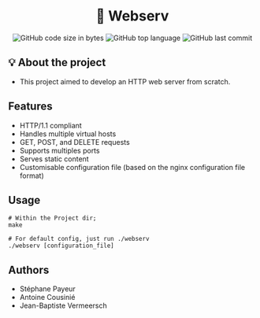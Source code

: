 <h1 align="center">
	🚀 Webserv
</h1>

<p align="center">
	<img alt="GitHub code size in bytes" src="https://img.shields.io/github/languages/code-size/JBVer/Webserv?color=lightblue" />
	<img alt="GitHub top language" src="https://img.shields.io/github/languages/top/JBVer/Webserv?color=blue" />
	<img alt="GitHub last commit" src="https://img.shields.io/github/last-commit/JBVer/Webserv?color=green" />
</p>

## 💡 About the project
* This project aimed to develop an HTTP web server from scratch.

## Features
-   HTTP/1.1 compliant
-   Handles multiple virtual hosts
-   GET, POST, and DELETE requests
-   Supports multiples ports
-   Serves static content
-   Customisable configuration file
  (based on the nginx configuration file format)

## Usage

```shell
# Within the Project dir;
make

# For default config, just run ./webserv
./webserv [configuration_file]
```

## Authors
- Stéphane Payeur
- Antoine Cousinié
- Jean-Baptiste Vermeersch
